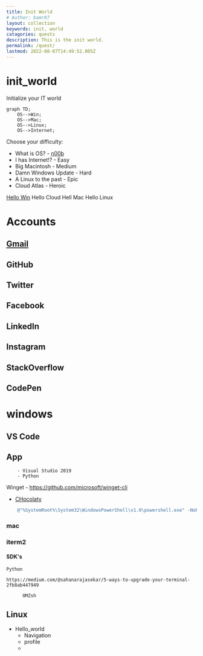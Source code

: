 ```yaml
---
title: Init World
# Author: bamr87
layout: collection
keywords: init, world
catagories: quests
description: This is the init world.
permalink: /quest/
lastmod: 2022-08-07T14:49:52.005Z
---
```


# init_world
  Initialize your IT world

```mermaid!
graph TD;
    OS-->Win;
    OS-->Mac;
    OS-->Linux;
    OS-->Internet;
```

Choose your difficulty:

  * What is OS? - [n00b](/quest/n00b/hello-noob)
  * I has Internet!? - Easy
  * Big Macintosh - Medium
  * Damn Windows Update  - Hard
  * A Linux to the past - Epic
  * Cloud Atlas - Heroic


[Hello Win](hello-win/hello-win.md)
Hello Cloud
Hell Mac
Hello Linux 


# Accounts
## [Gmail](https://www.google.com/gmail/)
## GitHub
## Twitter
## Facebook
## LinkedIn
## Instagram
## StackOverflow
## CodePen


# windows
  

## VS Code

## App
        - Visual Studio 2019
        - Python

Winget
    - https://github.com/microsoft/winget-cli
  - [CHocolaty](https://chocolatey.org/docs/installation)
```PowerShell
    @"%SystemRoot%\System32\WindowsPowerShell\v1.0\powershell.exe" -NoProfile -InputFormat None -ExecutionPolicy Bypass -Command " [System.Net.ServicePointManager]::SecurityProtocol = 3072; iex ((New-Object System.Net.WebClient).DownloadString('https://chocolatey.org/install.ps1'))" && SET "PATH=%PATH%;%ALLUSERSPROFILE%\chocolatey\bin"
```

### mac

  ### iterm2


  #### SDK's
    Python

    https://medium.com/@sahanarajasekar/5-ways-to-upgrade-your-terminal-2fb8ab447949

          OMZsh

## Linux

- Hello_world
  - Navigation
  - profile
  - 